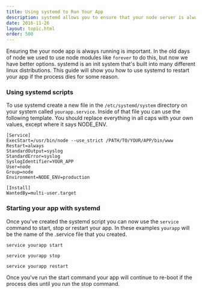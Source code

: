 ```yaml
---
title: Using systemd to Run Your App
description: systemd allows you to ensure that your node server is always running
date: 2016-11-26
layout: topic.html
order: 500
---
```


Ensuring the your node app is always running is important. In the old days of node we used to use node modules like `forever` to do this, but now we have better options. systemd is an init system that's built into many different linux distributions. This guide will show you how to use systemd to restart your app if the process dies for some reason.

### Using systemd scripts

To use systemd create a new file in the `/etc/systemd/system` directory on your system called `yourapp.service`. Inside of that file you can use the following template. You should replace everything in all caps with your own values, except where it says NODE_ENV. 

```
[Service]
ExecStart=/usr/bin/node --use_strict /PATH/TO/YOUR/APP/bin/www
Restart=always
StandardOutput=syslog
StandardError=syslog
SyslogIdentifier=YOUR_APP
User=node
Group=node
Environment=NODE_ENV=production

[Install]
WantedBy=multi-user.target
```

### Starting your app with systemd

Once you've created the systemd script you can now use the `service` command to start, stop or restart your app. In these examples `yourapp` will be the name of the .service file that you created.

`service yourapp start`

`service yourapp stop`

`service yourapp restart`

Once you've run the start command your app will continue to re-boot if the process dies until you run the stop command.